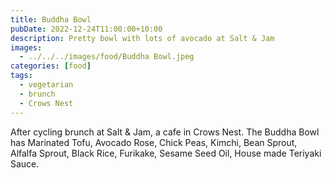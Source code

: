 ```yaml
---
title: Buddha Bowl
pubDate: 2022-12-24T11:00:00+10:00
description: Pretty bowl with lots of avocado at Salt & Jam
images:
  - ../../../images/food/Buddha Bowl.jpeg
categories: [food]
tags:
  - vegetarian
  - brunch
  - Crows Nest
---
```


After cycling brunch at Salt & Jam, a cafe in Crows Nest. The Buddha Bowl has
Marinated Tofu, Avocado Rose, Chick Peas, Kimchi, Bean Sprout, Alfalfa Sprout,
Black Rice, Furikake, Sesame Seed Oil, House made Teriyaki Sauce.
